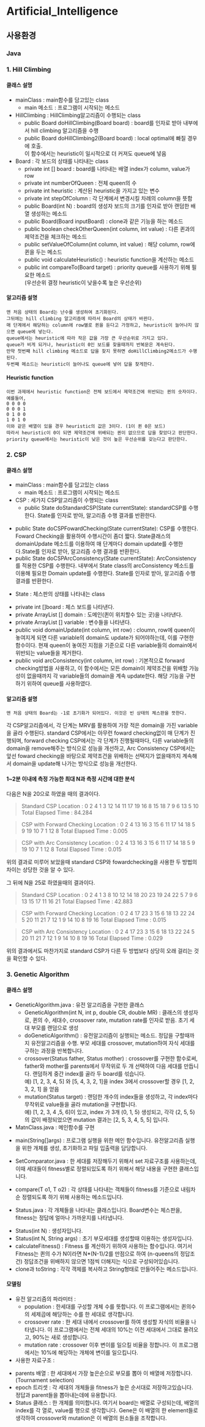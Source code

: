 # Artificial_Intelligence
## 사용환경
### Java
  
### 1. Hill Climbing
#### 클래스 설명
 - mainClass : main함수를 담고있는 class
     * main 메소드 : 프로그램이 시작되는 메소드
 - HillClimbing : HillClimbing알고리즘이 수행되는 class
     * public Board doHillClimbing(Board board) : board를 인자로 받아 내부에서 hill climbing 알고리즘을 수행
     * public Board doHillClimbing2(Board board) : local optimal에 빠질 경우에 호출.   
이 함수에서는 heuristic이 일시적으로 더 커져도 queue에 넣음
 - Board : 각 보드의 상태를 나타내는 class
     * private int [] board : board를 나타내는 배열 index가 column, value가 row
     * private int numberOfQueen : 전체 queen의 수
     * private int heuristic : 계산된 heuristic을 가지고 있는 변수
     * private int stepOfColumn : 각 단계에서 변경시킬 차례의 column을 뜻함
     * public Board(int N) : board의 생성자 보드의 크기를 인자로 받아 랜덤한 배열 생성하는 메소드
     * public Board(Board inputBoard) : clone과 같은 기능을 하는 메소드
     * public boolean checkOtherQueen(int column, int value) : 다른 퀸과의 제약조건을 체크하는 메소드
     * public setValueOfColumn(int column, int value) : 해당 column, row에 퀸을 두는 메소드
     * public void calculateHeuristic() : heuristic function을 계산하는 메소드
     * public int compareTo(Board target) : priority queue를 사용하기 위해 필요한 메소드  
(우선순위 결정 heuristic이 낮을수록 높은 우선순위)
  
    
#### 알고리즘 설명
    맨 처음 상태의 Board는 난수를 생성하여 초기화된다.  
    그뒤에는 hill climbing 알고리즘에 따라서 Board의 상태가 바뀐다.  
    매 단계에서 해당하는 column에 row별로 퀸을 둔다고 가정하고, heuristic이 늘어나지 않으면 queue에 넣는다.  
    queue에서는 heuristic에 따라 작은 값을 가장 큰 우선순위로 가지고 있다.  
    queue가 비게 되거나, heuristic이 0인 보드를 찾을때까지 반복문은 계속된다.   
    만약 첫번째 hill climbing 메소드로 답을 찾지 못하면 doHillClimbing2메소드가 수행된다.
    두번째 메소드는 heuristic이 늘어나도 queue에 넣어 답을 찾게한다.

#### Heuristic function
    이번 과제에서 heuristic function은 전체 보드에서 제약조건에 위반되는 퀸의 숫자이다.  
    예를들어,  
    0 0 0 0  
    0 0 0 1  
    0 1 0 0  
    1 0 1 0  
    이와 같은 배열이 있을 경우 heuristic의 값은 3이다. (1이 퀸 0은 보드)  
    따라서 heuristic이 0이 되면 제약조건에 위배되는 퀸이 없으므로 답을 찾았다고 판단한다.  
    priority queue에서는 heuristic이 낮은 것이 높은 우선순위를 갖는다고 판단한다.
    
### 2. CSP
#### 클래스 설명
 - mainClass : main함수를 담고있는 class
   * main 메소드 : 프로그램이 시작되는 메소드
 - CSP : 세가지 CSP알고리즘이 수행되는 class  
   * public State doStandardCSP(State currentState): standardCSP를 수행한다. State를 인자로 받아, 알고리즘 수행 결과를 반환한다.    
  * public State doCSPFowardChecking(State currentState): CSP를 수행한다. Foward Checking을 활용하여 수행시간이 좀더 짧다. State클래스의 domainUpdate 메소드를
 이용하여 매 단계마다 domain update를 수행한다.State를 인자로 받아, 알고리즘 수행 결과를 반환한다.
  * public State doCSPArcConsistency(State currentState): ArcConsistency를 적용한 CSP를 수행한다. 내부에서 State class의  arcConsistency 메소드를 이용해 필요한 Domain update를 수행한다. State를 인자로 받아, 알고리즘 수행 결과를 반환한다.
 - State : 체스판의 상태를 나타내는 class 
  * private int []board : 체스 보드를 나타낸다.
  * private ArrayList<Integer> [] domain : 도메인(퀸이 위치할수 있는 곳)을 나타낸다.
  * private ArrayList<Integer> [] variable : 변수들을 나타낸다.
  * public void domainUpdate(int column, int row) : cloumn, row에 queen이 놓여지게 되면 다른 variable의 domain도 update가 되어야하는데, 이를 구현한 함수이다. 현재  queen이 놓여진 지점을 기준으로 다른 variable들의 domain에서 위반되는 value들을 제거한다.
  * public void arcConsistency(int column, int row) : 기본적으로 forward checking방법을 사용하고, 이 함수에서는 모든 domain이 제약조건을 위배할 가능성이 없을때까지 각 variable들의 domain을 계속 update한다. 해당 기능을 구현하기 위하여 queue를 사용하였다.
      
#### 알고리즘 설명
    맨 처음 상태의 Board는 -1로 초기화가 되어있다. 이것은 빈 상태의 체스판을 뜻한다.
각 CSP알고리즘에서, 각 단계는 MRV를 활용하여 가장 적은 domain을 가진 variable을 골라 수행된다. standard CSP에서는 아무런 foward checking없이 매 단계가 진행되며, forward checking CSP에서는 각 단계가 진행될때마다, 다른 variable들의 domain을 remove해주는 방식으로 성능을 개선하고, Arc Consistency CSP에서는  앞선 foward checking을 바탕으로 제약조건을 위배하는 선택지가 없을때까지 계속해서 domain을 update해 나가는 방식으로 성능을 개선한다.

#### 1~2분 이내에 측정 가능한 최대 N과 측정 시간에 대한 분석
다음은 N을 20으로 하였을 때의 결과이다.
>Standard CSP
Location : 0 2 4 1 3 12 14 11 17 19 16 8 15 18 7 9 6 13 5 10
Total Elapsed Time : 84.284

>CSP with Forward Checking
Location : 0 2 4 13 16 3 15 6 11 17 14 18 5 9 19 10 7 1 12 8
Total Elapsed Time : 0.005

>CSP with Arc Consistency
Location : 0 2 4 13 16 3 15 6 11 17 14 18 5 9 19 10 7 1 12 8
Total Elapsed Time : 0.015

위의 결과로 미루어 보았을때 standard CSP와 fowardchecking을 사용한 두 방법의 차이는 상당한 것을 알 수 있다.

그 뒤에 N을 25로 하였을때의 결과이다.
>Standard CSP
Location : 0 2 4 1 3 8 10 12 14 18 20 23 19 24 22 5 7 9 6 13 15 17 11 16 21
Total Elapsed Time : 42.883

>CSP with Forward Checking
Location : 0 2 4 17 23 3 15 6 18 13 22 24 5 20 11 21 7 12 1 9 14 10 8 19 16
Total Elapsed Time : 0.015

>CSP with Arc Consistency
Location : 0 2 4 17 23 3 15 6 18 13 22 24 5 20 11 21 7 12 1 9 14 10 8 19 16
Total Elapsed Time : 0.029

위의 결과에서도 마찬가지로 standard CSP가 다른 두 방법보다 상당히 오래 걸리는 것을 확인할 수 있다.

### 3. Genetic Algorithm
#### 클래스 설명
 - GeneticAlgorithm.java : 유전 알고리즘을 구현한 클래스  
   * GeneticAlgorithm(int N, int p, double CR, double MR) : 클래스의 생성자로, 퀸의 수, 세대수, crossover rate, mutation rate를 인자로 받음. 초기 세대 부모를 랜덤으로 생성
   * doGeneticAlgorithm() : 유전알고리즘이 실행되는 메소드. 정답을 구할때까지 유전알고리즘을 수행. 부모 세대를 crossover, mutation하여 자식 세대를 구하는 과정을 반복합니다.
   * crossover(Status father, Status mother) : crossover를 구현한 함수로써, father와 mother를 parents에서 무작위로 두 개 선택하여 다음 세대를 만듭니다. 랜덤하게 중간 index를 골라 두 board를 섞습니다.  
예) [1, 2, 3, 4, 5] 와 [5, 4, 3, 2, 1]을 index 3에서 crossover할 경우 [1, 2, 3, 2, 1] 을 얻음
   * mutation(Status target) : 랜덤한 개수의 index들을 생성하고, 각 index마다 무작위로 value들을 골라 mutation을 구현합니다.  
예) [1, 2, 3, 4 ,5, 6]이 있고, index 가 3개 (0, 1, 5) 생성되고, 각각 (2, 5, 5)의 값이 배정되었으면 mutation 결과는 [2, 5, 3, 4, 5, 5] 입니다.
 - MatnClass.java : 메인함수를 구현
  * main(String[]args) : 프로그램 실행을 위한 메인 함수입니다. 유전알고리즘 실행을 위한 개체를 생성, 초기화하고 파일 입출력을 담당합니다.
 - SetComparator.java : 한 세대를 저장해두기 위해서 set 자료구조를 사용하는데, 이때 세대들이 fitness별로 정렬되있도록 하기 위해서 해당 내용을 구현한 클래스입니다.  
  * compare(T o1, T o2) : 각 상태를 나타내는 객체들이 fitness를 기준으로 내림차순 정렬되도록 하기 위해 사용하는 메소드입니다.
 - Status.java : 각 개체들을 나타내는 클래스입니다. Board변수는 체스판을, fitness는 정답에 얼마나 가까운지를 나타냅니다.
  * Status(int N) : 생성자입니다.
  * Status(int N, String args) : 초기 부모세대를 생성할때 이용하는 생성자입니다.
  * calculateFitness() : Fitness 를 계산하기 위하여 사용하는 함수입니다. 여기서 Fitness는 퀸의 수가 N이라면 N*(N-1)/2를 만점으로 하여 (n-queens의 정답조건) 정답조건을 위배하지 않으면 1점씩 더해지는 식으로 구성되어있습니다.
  * clone과 toString : 각각 객체를 복사하고 String형태로 만들어주는 메소드입니다.

#### 모델링  

  -  유전 알고리즘의 파라미터 : 
     * population : 한세대를 구성할 개체 수를 뜻합니다. 이 프로그램에서는 퀸의수의 세제곱에 해당하는 수를 한 세대로 생각합니다.
     * crossover rate : 한 세대 내에서 crossover를 하여 생성할 자식의 비율을 나타냅니다. 이 프로그램에서는 전체 세대의 10%는 이전 세대에서 그대로 물려오고, 90%는 새로 생성합니다.
     * mutation rate : crossover 이후 변이를 일으킬 비율을 정합니다. 이 프로그램에서는 10%에 해당하는 개체에 변이를 일으킵니다.
 - 사용한 자료구조 : 
  * parents 배열 : 한 세대에서 가장 높은순으로 부모를 뽑아 이 배열에 저장합니다. (Tournament selection)
  * epoch 트리셋 : 각 세대의 개체들을 fitness가 높은 순서대로 저장하고있습니다. 정답과 parent들을 뽑아내는데에 유용합니다.
  * Status 클래스 : 한 개체를 의미합니다. 여기서  board는 배열로 구성되는데, 배열의 index를 각 열로, value를 행으로 생각합니다. Gene은 이 배열의 한 element들로 생각하여 crossover와 mutation은 이 배열의 원소들을 조작합니다.
